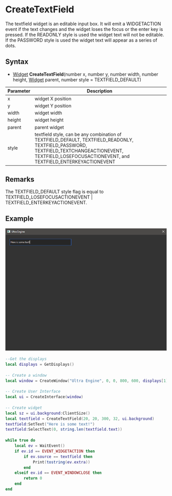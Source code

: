 # CreateTextField

The textfield widget is an editable input box. It will emit a WIDGETACTION event if the text changes and the widget loses the focus or the enter key is pressed. If the READONLY style is used the widget text will not be editable. If the PASSWORD style is used the widget text will appear as a series of dots.

## Syntax

- [Widget](Widget.md) **CreateTextField**(number x, number y, number width, number height, [Widget](Widget.md) parent, number style = TEXTFIELD_DEFAULT)

| Parameter | Description |
| --- | --- |
| x | widget X position |
| y | widget Y position |
| width | widget width |
| height | widget height |
| parent | parent widget |
| style | textfield style, can be any combination of TEXTFIELD_DEFAULT, TEXTFIELD_READONLY, TEXTFIELD_PASSWORD, TEXTFIELD_TEXTCHANGEACTIONEVENT, TEXTFIELD_LOSEFOCUSACTIONEVENT, and TEXTFIELD_ENTERKEYACTIONEVENT |

## Remarks

The TEXTFIELD_DEFAULT style flag is equal to TEXTFIELD_LOSEFOCUSACTIONEVENT | TEXTFIELD_ENTERKEYACTIONEVENT.

## Example

![CreateTextField](https://github.com/Leadwerks/Documentation/raw/master/Images/CreateTextField.png)

```lua
--Get the displays
local displays = GetDisplays()

-- Create a window
local window = CreateWindow("Ultra Engine", 0, 0, 800, 600, displays[1], WINDOW_TITLEBAR | WINDOW_CENTER)

-- Create User Interface
local ui = CreateInterface(window)

-- Create widget
local sz = ui.background:ClientSize()
local textfield = CreateTextField(20, 20, 300, 32, ui.background)
textfield:SetText("Here is some text!")
textfield:SelectText(0, string.len(textfield.text))

while true do
    local ev = WaitEvent()
    if ev.id == EVENT_WIDGETACTION then
        if ev.source == textfield then
            Print(tostring(ev.extra))
        end
    elseif ev.id == EVENT_WINDOWCLOSE then
        return 0
    end
end
```
